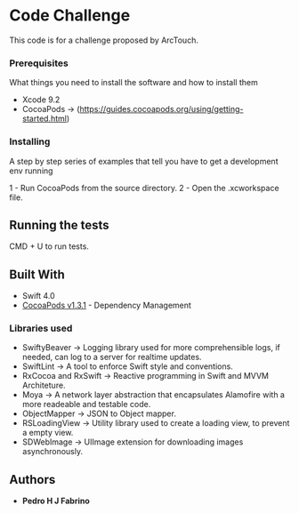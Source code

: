 # Code Challenge

This code is for a challenge proposed by ArcTouch.

### Prerequisites

What things you need to install the software and how to install them

* Xcode 9.2
* CocoaPods -> (https://guides.cocoapods.org/using/getting-started.html)

### Installing

A step by step series of examples that tell you have to get a development env running

1 - Run CocoaPods from the source directory.
2 - Open the .xcworkspace file.

## Running the tests

CMD + U to run tests.

## Built With

* Swift 4.0
* [CocoaPods v1.3.1](https://cocoapods.org) - Dependency Management

### Libraries used
* SwiftyBeaver -> Logging library used for more comprehensible logs, if needed, can log to a server for realtime updates.
* SwiftLint -> A tool to enforce Swift style and conventions.
* RxCocoa and RxSwift -> Reactive programming in Swift and MVVM Architeture.
* Moya -> A network layer abstraction that encapsulates Alamofire with a more readeable and testable code.
* ObjectMapper -> JSON to Object mapper.
* RSLoadingView -> Utility library used to create a loading view, to prevent a empty view.
* SDWebImage -> UIImage extension for downloading images asynchronously. 

## Authors

* **Pedro H J Fabrino**
